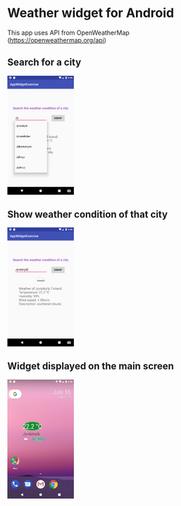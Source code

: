 # Weather widget for Android

This app uses API from OpenWeatherMap (https://openweathermap.org/api)

## Search for a city 

<img src="https://github.com/littlesun16997/weather-widget-android/blob/master/Screenshot/Screenshot_1531766182.png" width="30%" height="30%">

## Show weather condition of that city

<img src="https://github.com/littlesun16997/weather-widget-android/blob/master/Screenshot/Screenshot_1531766195.png" width="30%" height="30%">

## Widget displayed on the main screen

<img src="https://github.com/littlesun16997/weather-widget-android/blob/master/Screenshot/Screenshot_1531766210.png" width="30%" height="30%">
